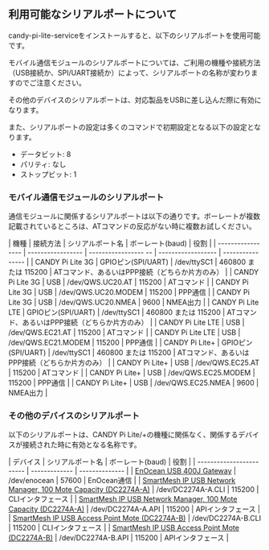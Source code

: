 ## 利用可能なシリアルポートについて

candy-pi-lite-serviceをインストールすると、以下のシリアルポートを使用可能です。

モバイル通信モジュールのシリアルポートについては、ご利用の機種や接続方法（USB接続か、SPI/UART接続か）によって、シリアルポートの名称が変わりますのでご注意ください。

その他のデバイスのシリアルポートは、対応製品をUSBに差し込んだ際に有効になります。

また、シリアルポートの設定は多くのコマンドで初期設定となる以下の設定となります。

- データビット: 8
- パリティ: なし
- ストップビット: 1

### モバイル通信モジュールのシリアルポート

通信モジュールに関係するシリアルポートは以下の通りです。ボーレートが複数記載されているところは、ATコマンドの反応がない時に複数お試しください。

| 機種               | 接続方法           | シリアルポート名       | ボーレート(baud)     | 役割              |
| ----------------- | ----------------- | ----------------- -- | ------------------ | ---------------- |
| CANDY Pi Lite 3G  | GPIOピン(SPI/UART) | /dev/ttySC1         | 460800 または 115200 | ATコマンド、あるいはPPP接続（どちらか片方のみ） |
| CANDY Pi Lite 3G  | USB               | /dev/QWS.UC20.AT    |  115200             | ATコマンド |
| CANDY Pi Lite 3G  | USB               | /dev/QWS.UC20.MODEM |  115200             | PPP通信   |
| CANDY Pi Lite 3G  | USB               | /dev/QWS.UC20.NMEA  |    9600             | NMEA出力  |
| CANDY Pi Lite LTE | GPIOピン(SPI/UART) | /dev/ttySC1         | 460800 または 115200 | ATコマンド、あるいはPPP接続（どちらか片方のみ） |
| CANDY Pi Lite LTE | USB               | /dev/QWS.EC21.AT    | 115200              | ATコマンド |
| CANDY Pi Lite LTE | USB               | /dev/QWS.EC21.MODEM | 115200              | PPP通信   |
| CANDY Pi Lite+    | GPIOピン(SPI/UART) | /dev/ttySC1         | 460800 または 115200 | ATコマンド、あるいはPPP接続（どちらか片方のみ） |
| CANDY Pi Lite+   | USB                | /dev/QWS.EC25.AT    |  115200              | ATコマンド |
| CANDY Pi Lite+   | USB                | /dev/QWS.EC25.MODEM |  115200              | PPP通信   |
| CANDY Pi Lite+   | USB                | /dev/QWS.EC25.NMEA  |    9600              | NMEA出力  |

### その他のデバイスのシリアルポート

以下のシリアルポートは、CANDY Pi Lite/+の機種に関係なく、関係するデバイスが接続された時に有効となる名称です。

| デバイス                  | シリアルポート名 | ボーレート(baud) | 役割 |
| ------------------------ | ------------- | -------------- |
| [EnOcean USB 400J Gateway](https://www.enocean.com/jp/enocean_modules_928mhz/usb-400j/) | /dev/enocean | 57600 | EnOcean通信 |
| [SmartMesh IP USB Network Manager, 100 Mote Capacity (DC2274A-A)](http://www.analog.com/en/design-center/evaluation-hardware-and-software/evaluation-boards-kits/dc2274a-a.html#eb-documentation) | /dev/DC2274A-A.CLI | 115200 | CLIインタフェース |
| [SmartMesh IP USB Network Manager, 100 Mote Capacity (DC2274A-A)](http://www.analog.com/en/design-center/evaluation-hardware-and-software/evaluation-boards-kits/dc2274a-a.html#eb-documentation) | /dev/DC2274A-A.API | 115200 | APIインタフェース |
| [SmartMesh IP USB Access Point Mote (DC2274A-B)](http://www.analog.com/en/design-center/evaluation-hardware-and-software/evaluation-boards-kits/dc2274a-b.html) | /dev/DC2274A-B.CLI | 115200 | CLIインタフェース |
| [SmartMesh IP USB Access Point Mote (DC2274A-B)](http://www.analog.com/en/design-center/evaluation-hardware-and-software/evaluation-boards-kits/dc2274a-b.html) | /dev/DC2274A-B.API | 115200 | APIインタフェース |
